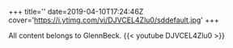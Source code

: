 +++
title=''
date=2019-04-10T17:24:46Z
cover='https://i.ytimg.com/vi/DJVCEL4Zlu0/sddefault.jpg'
+++

All content belongs to GlennBeck.
{{< youtube DJVCEL4Zlu0 >}}
